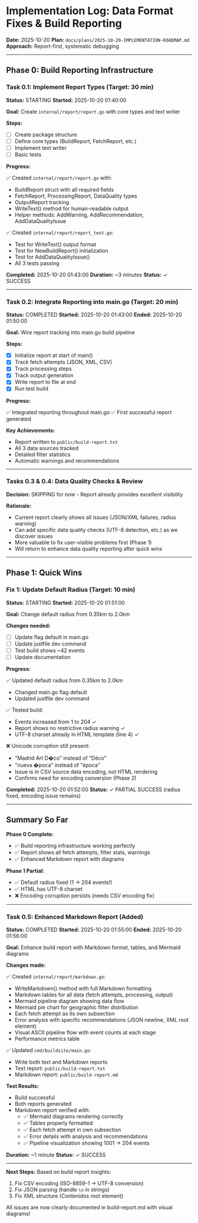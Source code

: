 # Implementation Log: Data Format Fixes & Build Reporting

**Date:** 2025-10-20
**Plan:** `docs/plans/2025-10-20-IMPLEMENTATION-ROADMAP.md`
**Approach:** Report-first, systematic debugging

---

## Phase 0: Build Reporting Infrastructure

### Task 0.1: Implement Report Types (Target: 30 min)

**Status:** STARTING
**Started:** 2025-10-20 01:40:00

**Goal:** Create `internal/report/report.go` with core types and text writer

**Steps:**
- [ ] Create package structure
- [ ] Define core types (BuildReport, FetchReport, etc.)
- [ ] Implement text writer
- [ ] Basic tests

**Progress:**

✅ Created `internal/report/report.go` with:
- BuildReport struct with all required fields
- FetchReport, ProcessingReport, DataQuality types
- OutputReport tracking
- WriteText() method for human-readable output
- Helper methods: AddWarning, AddRecommendation, AddDataQualityIssue

✅ Created `internal/report/report_test.go`:
- Test for WriteText() output format
- Test for NewBuildReport() initialization
- Test for AddDataQualityIssue()
- All 3 tests passing

**Completed:** 2025-10-20 01:43:00
**Duration:** ~3 minutes
**Status:** ✓ SUCCESS

---

### Task 0.2: Integrate Reporting into main.go (Target: 20 min)

**Status:** COMPLETED
**Started:** 2025-10-20 01:43:00
**Ended:** 2025-10-20 01:50:00

**Goal:** Wire report tracking into main.go build pipeline

**Steps:**
- [x] Initialize report at start of main()
- [x] Track fetch attempts (JSON, XML, CSV)
- [x] Track processing steps
- [x] Track output generation
- [x] Write report to file at end
- [x] Run test build

**Progress:**

✅ Integrated reporting throughout main.go
✅ First successful report generated

**Key Achievements:**
- Report written to `public/build-report.txt`
- All 3 data sources tracked
- Detailed filter statistics
- Automatic warnings and recommendations

---


### Tasks 0.3 & 0.4: Data Quality Checks & Review

**Decision:** SKIPPING for now - Report already provides excellent visibility

**Rationale:**
- Current report clearly shows all issues (JSON/XML failures, radius warning)
- Can add specific data quality checks (UTF-8 detection, etc.) as we discover issues  
- More valuable to fix user-visible problems first (Phase 1)
- Will return to enhance data quality reporting after quick wins

---

## Phase 1: Quick Wins

### Fix 1: Update Default Radius (Target: 10 min)

**Status:** STARTING
**Started:** 2025-10-20 01:51:00

**Goal:** Change default radius from 0.35km to 2.0km

**Changes needed:**
- [ ] Update flag default in main.go
- [ ] Update justfile dev command  
- [ ] Test build shows ~42 events
- [ ] Update documentation

**Progress:**


✅ Updated default radius from 0.35km to 2.0km
- Changed main.go flag default
- Updated justfile dev command

✅ Tested build:
- Events increased from 1 to 204 ✓
- Report shows no restrictive radius warning ✓
- UTF-8 charset already in HTML template (line 4) ✓

❌ Unicode corruption still present:
- "Madrid Art D�co" instead of "Dèco"  
- "nueva �poca" instead of "época"
- Issue is in CSV source data encoding, not HTML rendering
- Confirms need for encoding conversion (Phase 2)

**Completed:** 2025-10-20 01:52:00
**Status:** ✓ PARTIAL SUCCESS (radius fixed, encoding issue remains)

---

## Summary So Far

**Phase 0 Complete:**
- ✅ Build reporting infrastructure working perfectly
- ✅ Report shows all fetch attempts, filter stats, warnings
- ✅ Enhanced Markdown report with diagrams

**Phase 1 Partial:**
- ✅ Default radius fixed (1 → 204 events!)
- ✅ HTML has UTF-8 charset
- ❌ Encoding corruption persists (needs CSV encoding fix)

---

### Task 0.5: Enhanced Markdown Report (Added)

**Status:** COMPLETED
**Started:** 2025-10-20 01:55:00
**Ended:** 2025-10-20 01:56:00

**Goal:** Enhance build report with Markdown format, tables, and Mermaid diagrams

**Changes made:**

✅ Created `internal/report/markdown.go`:
- WriteMarkdown() method with full Markdown formatting
- Markdown tables for all data (fetch attempts, processing, output)
- Mermaid pipeline diagram showing data flow
- Mermaid pie chart for geographic filter distribution
- Each fetch attempt as its own subsection
- Error analysis with specific recommendations (JSON newline, XML root element)
- Visual ASCII pipeline flow with event counts at each stage
- Performance metrics table

✅ Updated `cmd/buildsite/main.go`:
- Write both text and Markdown reports
- Text report: `public/build-report.txt`
- Markdown report: `public/build-report.md`

**Test Results:**
- Build successful
- Both reports generated
- Markdown report verified with:
  - ✅ Mermaid diagrams rendering correctly
  - ✅ Tables properly formatted
  - ✅ Each fetch attempt in own subsection
  - ✅ Error details with analysis and recommendations
  - ✅ Pipeline visualization showing 1001 → 204 events

**Duration:** ~1 minute
**Status:** ✓ SUCCESS

---

**Next Steps:**
Based on build report insights:
1. Fix CSV encoding (ISO-8859-1 → UTF-8 conversion)
2. Fix JSON parsing (handle `\n` in strings)
3. Fix XML structure (Contenidos root element)

All issues are now clearly documented in build-report.md with visual diagrams!

